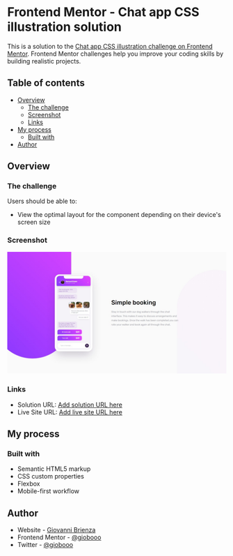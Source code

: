 # Frontend Mentor - Chat app CSS illustration solution

This is a solution to the [Chat app CSS illustration challenge on Frontend Mentor](https://www.frontendmentor.io/challenges/chat-app-css-illustration-O5auMkFqY). Frontend Mentor challenges help you improve your coding skills by building realistic projects.

## Table of contents

- [Overview](#overview)
  - [The challenge](#the-challenge)
  - [Screenshot](#screenshot)
  - [Links](#links)
- [My process](#my-process)
  - [Built with](#built-with)
- [Author](#author)

## Overview

### The challenge

Users should be able to:

- View the optimal layout for the component depending on their device's screen size

### Screenshot

![](./screenshot.jpg)

### Links

- Solution URL: [Add solution URL here](https://www.frontendmentor.io/solutions/chat-app-design-landing-page-5XVAmX7qDW)
- Live Site URL: [Add live site URL here](https://giobooo.github.io/giovannibrienzaftm/009_chat-app-illustration/)

## My process

### Built with

- Semantic HTML5 markup
- CSS custom properties
- Flexbox
- Mobile-first workflow

## Author

- Website - [Giovanni Brienza](https://www.giobrienza.com)
- Frontend Mentor - [@giobooo](https://www.frontendmentor.io/profile/giobooo)
- Twitter - [@giobooo](https://www.twitter.com/giobooo)

